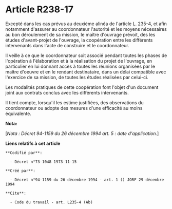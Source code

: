 # Article R238-17

Excepté dans les cas prévus au deuxième alinéa de l'article L. 235-4, et afin notamment d'assurer au coordonnateur l'autorité
et les moyens nécessaires au bon déroulement de sa mission, le maître d'ouvrage prévoit, dès les études d'avant-projet de
l'ouvrage, la coopération entre les différents intervenants dans l'acte de construire et le coordonnateur.

Il veille à ce que le coordonnateur soit associé pendant toutes les phases de l'opération à l'élaboration et à la réalisation
du projet de l'ouvrage, en particulier en lui donnant accès à toutes les réunions organisées par le maître d'oeuvre et en le
rendant destinataire, dans un délai compatible avec l'exercice de sa mission, de toutes les études réalisées par celui-ci.

Les modalités pratiques de cette coopération font l'objet d'un document joint aux contrats conclus avec les différents
intervenants.

Il tient compte, lorsqu'il les estime justifiées, des observations du coordonnateur ou adopte des mesures d'une efficacité au
moins équivalente.

**Nota:**

[*Nota : Décret 94-1159 du 26 décembre 1994 art. 5 : date d'application.*]

**Liens relatifs à cet article**

	**Codifié par**:

	  - Décret n°73-1048 1973-11-15

	**Créé par**:

	  - Décret n°94-1159 du 26 décembre 1994 - art. 1 () JORF 29 décembre 1994

	**Cite**:

	  - Code du travail - art. L235-4 (Ab)
